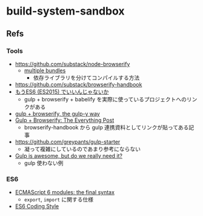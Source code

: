 # build-system-sandbox



## Refs
### Tools
- https://github.com/substack/node-browserify
  - [multiple bundles](https://github.com/substack/node-browserify#multiple-bundles)
    - 依存ライブラリを分けてコンパイルする方法
- https://github.com/substack/browserify-handbook
- [もうES6 (ES2015) でいいんじゃないか](http://havelog.ayumusato.com/develop/javascript/e651-es2015.html)
  - gulp + browserify + babelify を実際に使っているプロジェクトへのリンクがある
- [gulp + browserify, the gulp-y way](https://medium.com/@sogko/gulp-browserify-the-gulp-y-way-bb359b3f9623)
- [Gulp + Browserify: The Everything Post](http://viget.com/extend/gulp-browserify-starter-faq)
  - browserify-handbook から gulp 連携資料としてリンクが貼ってある記事
- https://github.com/greypants/gulp-starter
  - 凝って複雑にしているのであまり参考にならない
- [Gulp is awesome, but do we really need it?](http://gon.to/2015/02/26/gulp-is-awesome-but-do-we-really-need-it/)
  - gulp 使わない例

### ES6
- [ECMAScript 6 modules: the final syntax](http://www.2ality.com/2014/09/es6-modules-final.html)
  - `export`, `import` に関する仕様
- [ES6 Coding Style](https://github.com/elierotenberg/coding-styles/blob/master/es6.md)
